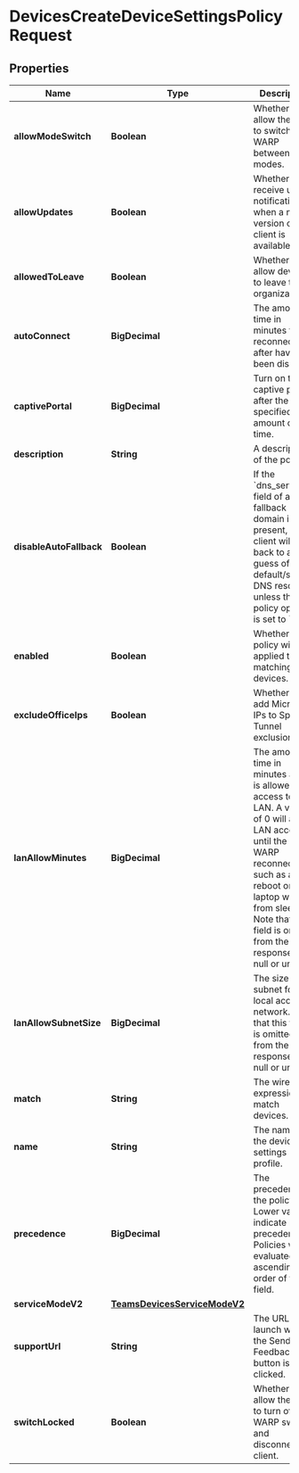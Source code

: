 

# DevicesCreateDeviceSettingsPolicyRequest


## Properties

| Name | Type | Description | Notes |
|------------ | ------------- | ------------- | -------------|
|**allowModeSwitch** | **Boolean** | Whether to allow the user to switch WARP between modes. |  [optional] |
|**allowUpdates** | **Boolean** | Whether to receive update notifications when a new version of the client is available. |  [optional] |
|**allowedToLeave** | **Boolean** | Whether to allow devices to leave the organization. |  [optional] |
|**autoConnect** | **BigDecimal** | The amount of time in minutes to reconnect after having been disabled. |  [optional] |
|**captivePortal** | **BigDecimal** | Turn on the captive portal after the specified amount of time. |  [optional] |
|**description** | **String** | A description of the policy. |  [optional] |
|**disableAutoFallback** | **Boolean** | If the &#x60;dns_server&#x60; field of a fallback domain is not present, the client will fall back to a best guess of the default/system DNS resolvers unless this policy option is set to &#x60;true&#x60;. |  [optional] |
|**enabled** | **Boolean** | Whether the policy will be applied to matching devices. |  [optional] |
|**excludeOfficeIps** | **Boolean** | Whether to add Microsoft IPs to Split Tunnel exclusions. |  [optional] |
|**lanAllowMinutes** | **BigDecimal** | The amount of time in minutes a user is allowed access to their LAN. A value of 0 will allow LAN access until the next WARP reconnection, such as a reboot or a laptop waking from sleep. Note that this field is omitted from the response if null or unset. |  [optional] |
|**lanAllowSubnetSize** | **BigDecimal** | The size of the subnet for the local access network. Note that this field is omitted from the response if null or unset. |  [optional] |
|**match** | **String** | The wirefilter expression to match devices. |  |
|**name** | **String** | The name of the device settings profile. |  |
|**precedence** | **BigDecimal** | The precedence of the policy. Lower values indicate higher precedence. Policies will be evaluated in ascending order of this field. |  |
|**serviceModeV2** | [**TeamsDevicesServiceModeV2**](TeamsDevicesServiceModeV2.md) |  |  [optional] |
|**supportUrl** | **String** | The URL to launch when the Send Feedback button is clicked. |  [optional] |
|**switchLocked** | **Boolean** | Whether to allow the user to turn off the WARP switch and disconnect the client. |  [optional] |



